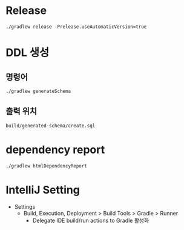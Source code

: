 # Release

```
./gradlew release -Prelease.useAutomaticVersion=true
```

# DDL 생성

## 명령어
```
./gradlew generateSchema
```

## 출력 위치
```
build/generated-schema/create.sql
```

# dependency report
```
./gradlew htmlDependencyReport
```

# IntelliJ Setting

* Settings
  * Build, Execution, Deployment > Build Tools > Gradle > Runner
    * Delegate IDE build/run actions to Gradle 활성화
